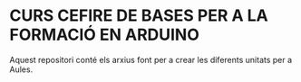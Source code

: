 # CURS CEFIRE DE BASES PER A LA FORMACIÓ EN ARDUINO

Aquest repositori conté els arxius font per a crear les diferents unitats per a Aules.
